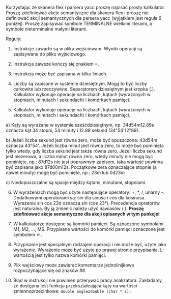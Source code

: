 Korzystając ze skanera flex i parsera yacc proszę napisać prosty kalkulator.
Proszę zdefiniować akcje semantyczne dla skanera flex i proszę nie definiować
akcji semantycznych dla parsera yacc (wyjątkiem jest reguła 6 poniżej). Proszę
zapisywać symbole TERMINALNE wielkimi literami, a symbole nieterminalne małymi
literami.

Reguły:

1. Instrukcje zawarte są w pliku wejściowam. Wyniki operacji są zapisywane do
pliku wyjściowego.

2. Instrukcja zawsze kończy się znakiem =.

3. Instrukcja może być zapisana w kilku liniach.

4. Liczby są zapisane w systemie dziesiętnym. Mogą to być liczby całkowite lub
rzeczywiste. Separatorem dziesiętnym jest kropka (.). Kalkulator wykonuje
operacje na liczbach, kątach (wyrażonych w stopniach, minutach i sekundach)
i komórkach pamięci.

5. Kalkulator wykonuje operacje na liczbach, kątach (wyrażonych w stopniach,
minutach i sekundach) i komórkach pamięci.

  a) Kąty są wyrażane w systemie sześćdziesiętnym, np. 34d54m12.89s oznacza kąt
34 stopni, 54 minuty i 12.89 sekund (34°54'12"89).

  b) Jeżeli liczba sekund jest równa zero, może być opuszczona: 43d54m oznacza
43°54'. Jeżeli liczba minut jest równa zero, to może być pominięta tylko wtedy,
gdy liczba sekund jest także równa zero. Jeżeli liczba sekund jest niezerowa, a
liczba minut równa zero, wtedy minuty nie mogą być pominięte, np.: 87d12s nie
jest poprawnym zapisem, taka wartość powinna być zapisana jako 87d00m12s.
Początkowe zera oznaczające stopnie (a nawet minuty) mogę być pominięte,
np.: 23m lub 0d23m

  c) Niedopuszczalne są spacje między kątami, minutami, stopniami.

6. W wyrażeniach mogą być użyte następujące operatory: +, \*, /, unarny -.
Dodatkowymi operatorami są: sin dla sinusa i cos dla kosinusa.
Wyrażenie sin cos 23d oznacza sin (cos 23°). Precedencja opratorów jest naturalna.
By ją zmienić należy użyć nawiasów ( ).
**Proszę zdefiniować akcje semantyczne dla akcji opisanych w tym punkcje!**

7. W kalkulatorze dostępne są komórki pamięci. Są oznaczone symbolami M1, M2, ..., M6.
Przypisane wartości do komórki pamięci oznaczone jest symbolem <-.

8. Przypisanie jest specjalnym rodzajem operacji i nie może być, użyte jako wyrażenie.
Wyrażenie może być użyte po prawej stronie przypisania. L-wartością jest tylko nazwa komórki pamięci.

9. Plik wejściowy może zawierać komentarze jednolinijkowe rozpoczynające się od znaków ##.

10. Błąd w instrukcji nie powinien przerywać pracy analizatora.
Zakładamy, że dostępna jest funkcja przekształcająca kąty na wartości zmiennoprzecinkowe:
`double angle2double (char * s);`
